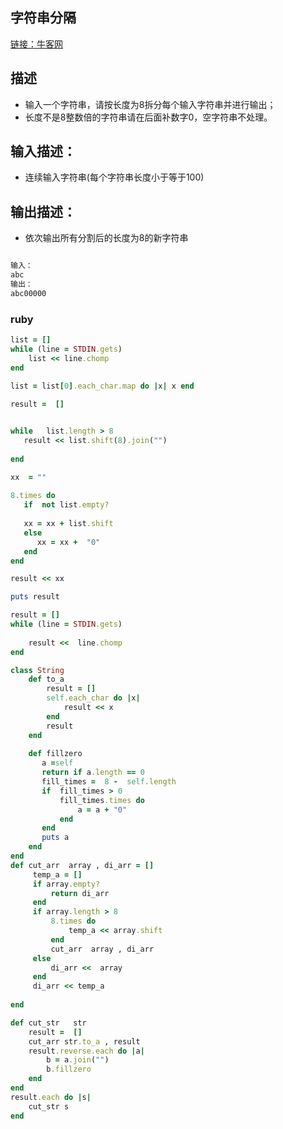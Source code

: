 ## 字符串分隔

[链接：牛客网](https://www.nowcoder.com/questionTerminal/69ef2267aafd4d52b250a272fd27052c)

## 描述

- 输入一个字符串，请按长度为8拆分每个输入字符串并进行输出；
- 长度不是8整数倍的字符串请在后面补数字0，空字符串不处理。

## 输入描述：
- 连续输入字符串(每个字符串长度小于等于100)

## 输出描述：
- 依次输出所有分割后的长度为8的新字符串



```bash

输入：
abc
输出：
abc00000

```

### ruby

```ruby 
list = []
while (line = STDIN.gets)
    list << line.chomp
end
 
list = list[0].each_char.map do |x| x end

result =  []


while   list.length > 8
   result << list.shift(8).join("") 
    
end

xx  = ""
    
8.times do 
   if  not list.empty?
       
   xx = xx + list.shift
   else
      xx = xx +  "0"
   end  
end

result << xx

puts result


```



```ruby
result = []
while (line = STDIN.gets)
    
    result <<  line.chomp
end

class String
    def to_a
        result = []
        self.each_char do |x|
            result << x
        end
        result
    end
    
    def fillzero
       a =self
       return if a.length == 0
       fill_times =  8 -  self.length
       if  fill_times > 0
           fill_times.times do 
               a = a + "0"
           end
       end
       puts a
    end
end
def cut_arr  array , di_arr = []
     temp_a = []
     if array.empty?
         return di_arr
     end
     if array.length > 8
         8.times do
             temp_a << array.shift
         end
         cut_arr  array , di_arr
     else
         di_arr <<  array
     end
     di_arr << temp_a
     
end

def cut_str   str
    result =  []
    cut_arr str.to_a , result
    result.reverse.each do |a|
        b = a.join("")
        b.fillzero
    end
end
result.each do |s|
    cut_str s
end

```